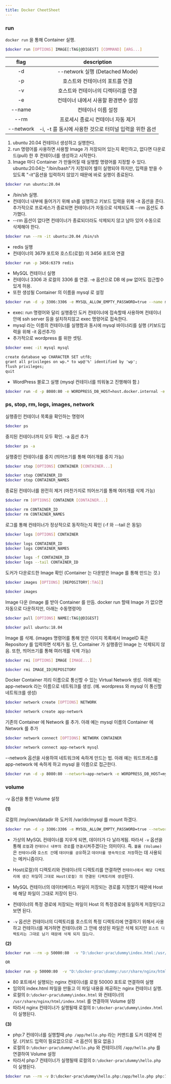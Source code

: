 ```yaml
---
title: Docker CheetSheet
---
```


### run
`docker run` 을 통해 Container 실행.

```bash
$docker run [OPTIONS] IMAGE[:TAG|@DIGEST] [COMMAND] [ARG...]
```

|   flag    |            description             |
| :-------: | :--------------------------------: |
|    -d     |    --network 실행 (Detached Mode)    |
|    -p     |         호스트와 컨테이너의 포트를 연결          |
|    -v     |        호스트와 컨테이너의 디렉터리를 연결         |
|    -e     |        컨테이너 내에서 사용할 환경변수 설정        |
|  --name   |             컨테이너 이름 설정             |
|   --rm    |        프로세시 종료시 컨테이너 자동 제거         |
| --network | -i, -t 를 동시에 사용한 것으로 터미널 입력을 위한 옵션 |

1. ubuntu 20.04 컨테이너 생성하고 실행한다.
2. run 명령어를 사용하면 사용할 Image 가 저장되어 있는지 확인하고, 없다면 다운로드(pull) 한 후 컨테이너를 생성하고 시작한다.
3. Image 마다 Container 가 만들어질 때 실행할 명령어를 지정할 수 있다. ubuntu:20.04는 "/bin/bash"가 지정되어 쉘이 실행되야 하지만, 입력을 받을 수 있도록 "-it"옵션을 입력하지 않았기 때문에 바로 실행이 종료된다.

```bash
$docker run ubuntu:20.04 
```

* /bin/sh 실행.
* 컨테이너 내부에 들어가기 위해 sh를 실행하고 키보드 입력을 위해 -it 옵션을 준다. 추가적으로 프로세스가 종료되면 컨테이너가 자동으로 삭제되도록 --rm 옵션도 추가했다.
* --rm 옵션이 없다면 컨테이너가 종료되더라도 삭제되지 않고 남아 있어 수동으로 삭제해야 한다.

```bash 
$docker run --rm -it ubuntu:20.04 /bin/sh
```

* redis 실행
* 컨테이너의 3679 포트와 호스트(로컬) 의 3456 포트와 연결

````bash
$docker run -p 3456:6379 redis
````

* MySQL 컨테이너 실행
* 컨테이너 3306 과 로컬의 3306 를 연결. -e 옵션으로 DB 에 pw 없어도 접근할수있게 허용.
* 또한 생성될 Container 의 이름을 mysql 로 설정

```bash  
$docker run -d -p 3306:3306 -e MYSQL_ALLOW_EMPTY_PASSWORD=true --name mysql mysql:5.7
```

* exec: run 명령어와 달리 실행중인 도커 컨테이너에 접속할때 사용하며 컨테이너 안에 ssh server 등을 설치하지않고 exec 명령어로 접속한다.
* mysql 라는 이름의 컨테이너를 실행함과 동시에  mysql 바이너리를 실행 (키보드입력을 위해 -it 옵션추가)
* 추가적으로 wordpress 를 위한 셋팅.
```bash 
$docker exec -it mysql mysql
```
```txt
create database wp CHARACTER SET utf8;
grant all privileges on wp.* to wp@'%' identified by 'wp';
flush privileges;
quit
```

* WordPress 블로그 실행 (mysql 컨테이너를 띄워놓고 진행해야 함.)

```bash
$docker run -d -p 8080:80 -e WORDPRESS_DB_HOST=host.docker.internal -e WORDPRESS_DB_NAME=wp -e WORDPRESS_DB_USER=wp -e WORDPRESS_DB_PASSWORD=wp wordpress
```

### ps, stop, rm, logs, images, network

실행중인 컨테이너 목록을 확인하는 명령어

```bash
$docker ps
```

중지된 컨테이너까지 모두 확인. -a 옵션 추가

```bash
$docker ps -a
``` 

실행중인 컨테이너를 중지 (띄어쓰기를 통해 여러개를 중지 가능)

```bash
$docker stop [OPTIONS] CONTAINER [CONTAINER...]

$docker stop CONTAINER_ID
$docker stop CONTAINER_NAMES
```

종료된 컨테이너를 완전히 제거 (마찬가지로 띄어쓰기를 통해 여러개를 삭제 가능)

```bash
$docker rm [OPTIONS] CONTAINER [CONTAINER...]

$docker rm CONTAINER_ID
$docker rm CONTAINER_NAMES
```

로그를 통해 컨테이너가 정상적으로 동작하는지 확인 (-f 와 --tail 은 동일)

```bash
$docker logs [OPTIONS] CONTAINER

$docker logs CONTAINER_ID
$docker logs CONTAINER_NAMES

$docker logs -f CONTAINER_ID          
$docker logs --tail CONTAINER_ID     
```

도커가 다운로드한 Image 확인 (Container 는 다운받은 Image 를 통해 만드는 것.)

```bash
$docker images [OPTIONS] [REPOSITORY[:TAG]]

$docker images
```

Image 다운 (Image 를 받아 Container 를 만듬. docker run 할때 Image 가 없으면 자동으로 다운하지만, 아래는 수동명령어)

```bash
$docker pull [OPTIONS] NAME[:TAG|@DIGEST]

$docker pull ubuntu:18.04
```

Image 를 삭제. (images 명령어를 통해 얻은 이미지 목록에서 ImageID 혹은 Repository 를 입력하면 삭제가 됨. 단, Container 가 실행중인 Image 는 삭제되지 않음. 또한, 띄어쓰기를 통해 여러개를 삭제 가능)

```bash
$docker rmi [OPTIONS] IMAGE [IMAGE...]

$docker rmi IMAGE_ID|REPOSITORY
```

Docker Container 끼리 이름으로 통신할 수 있는 Virtual Network 생성. 아래 예는
app-network 라는 이름으로 네트워크를 생성. (예. wordpress 와 mysql 이 통신할 네트워크를 생성)

```bash
$docker network create [OPTIONS] NETWORK

$docker network create app-network           
```

기존의 Container 에 Network 를 추가. 아래 예는 mysql 이름의 Container 에 Network 를 추가

```bash
$docker network connect [OPTIONS] NETWORK CONTAINER

$docker network connect app-network mysql   
```

--network 옵션을 사용하여 네트워크에 속하게 만드는 법.
아래 예는 워드프레스를 app-network 에 속하게 하고 mysql 을 이름으로 접근한다.

```bash
$docker run -d -p 8080:80 --network=app-network -e WORDPRESS_DB_HOST=mysql -e WORDPRESS_DB_NAME=wp -e WORDPRESS_DB_USER=wp -e WORDPRESS_DB_PASSWORD=wp wordpress
```

### volume
-v 옵션을 통한 Volume 설정

**(1)**

로컬의 /my/own/datadir 와 도커의 /var/dir/mysql 를 mount 하겠다.

```bash
$docker run -d -p 3306:3306 -e MYSQL_ALLOW_EMPTY_PASSWORD=true --network=app-network --name mysql -v /my/own/datadir:/var/dir/mysql mysql:5.7
```

* 가상의 MySQL 컨테이너를 지우게 되면, 데이터가 다 날라게됨. 따라서 `-v` 옵션을 통해 `로컬`과 `컨테이너 내부의 경로`를 `연결`시켜주겠다는 의미이다. 
즉. `볼륨 (Volume)` 은 `컨테이너`와 `호스트 간`에 `데이터를 공유`하고 `데이터를 영속적으로 저장`하는 데 사용되는 메커니즘이다.

* Host(로컬)의 디렉토리와 컨테이너의 디렉토리를 연결하면 `컨테이너에서 해당 디렉토리에 생긴 파일`이 `그대로 Host(로컬) 의 연결된 디렉토리에 생성`된다.

* MySQL 컨테이너의 데이터베이스 파일이 저장되는 경로를 지정했기 때문에 Host 에 해당 파일이 그대로 저장이 된다.
  
* 컨테이너의 특정 경로에 저장되는 파일이 Host 의 특정경로에 동일하게 저장된다고 보면 된다.

* `-v` 옵션은 컨테이너의 디렉토리를 호스트의 특정 디렉토리에 연결하기 위해서 사용하고 컨테이너를 제거하면 컨테이너와 그 안에 생성된 파일은 삭제 되지만 `호스트 디렉토리는 그대로 남기 때문에 삭제 되지 않는다.`

**(2)**

```bash
$docker run --rm -p 50000:80  -v "D:\docker-prac\dummy\index.html:/usr/share/nginx/html/index.html" nginx:latest

OR

$docker run -p 50000:80  -v "D:\docker-prac\dummy:/usr/share/nginx/html" nginx:latest
```

* 80 포트에서 실행되는 nginx 컨테이너를 로컬 50000 포트로 연결하여 실행
* 임의의 index.html 파일을 만들고 이 파일 내용을 제공하는 nginx 컨테이너 실행.
* 로컬의 `D:\docker-prac\dummy\index.html` 와 컨테이너의 `/usr/share/nginx/html/index.html` 를 연결하여 Volume 설정
* 따라서 nginx 컨테이너가 실행될때 로컬의 `D:\docker-prac\dummy\index.html` 이 실행된다.

**(3)**

* php:7 컨테이너를 실행할때 `php /app/hello.php` 라는 커맨드를 도커 데몬에 전달. (키보드 입력이 필요없으므로 -it 옵션이 필요 없음.)  
* 로컬의 `D:\docker-prac\dummy\hello.php` 와 컨테이너의 `/app/hello.php` 를 연결하여 Volume 설정
* 따라서 php:7 컨테이너가 실행될때 로컬의 `D:\docker-prac\dummy\hello.php` 이 실행된다.

```bash
$docker run --rm -v D:\docker-prac\dummy\hello.php:/app/hello.php php:7 php /app/hello.php
```
